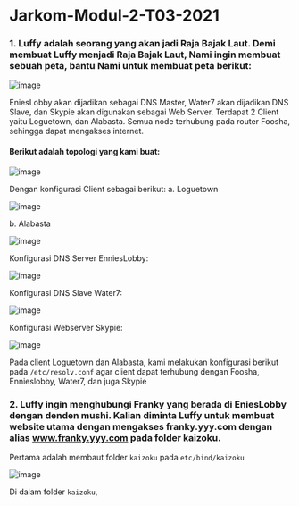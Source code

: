 # Jarkom-Modul-2-T03-2021

### 1. Luffy adalah seorang yang akan jadi Raja Bajak Laut. Demi membuat Luffy menjadi Raja Bajak Laut, Nami ingin membuat sebuah peta, bantu Nami untuk membuat peta berikut:

![image](https://user-images.githubusercontent.com/73152464/139418741-f9bb772f-7983-4300-934a-99ae19cb839a.png)

EniesLobby akan dijadikan sebagai DNS Master, Water7 akan dijadikan DNS Slave, dan Skypie akan digunakan sebagai Web Server. Terdapat 2 Client yaitu Loguetown, dan Alabasta. Semua node terhubung pada router Foosha, sehingga dapat mengakses internet.
#### Berikut adalah topologi yang kami buat:

![image](https://user-images.githubusercontent.com/73152464/139419103-8a24e7ee-afa7-4a80-af66-e730e4bd3c6c.png)

Dengan konfigurasi Client sebagai berikut:
a. Loguetown

![image](https://user-images.githubusercontent.com/73152464/139419351-ac9c8da7-8728-40a0-8c3c-261ac9e8f8a4.png)

b. Alabasta

![image](https://user-images.githubusercontent.com/73152464/139419407-af15b1b3-45d1-469d-a99c-810ffd180cf5.png)

Konfigurasi DNS Server EnniesLobby:

![image](https://user-images.githubusercontent.com/73152464/139419496-6d816510-883b-497b-9d7c-39b96b6044c2.png)

Konfigurasi DNS Slave Water7:

![image](https://user-images.githubusercontent.com/73152464/139419596-a27780cc-35ee-4cd6-9180-7fd1f92bda53.png)

Konfigurasi Webserver Skypie:

![image](https://user-images.githubusercontent.com/73152464/139419657-80918168-70ca-4c29-9668-6972a3da42fe.png)

Pada client Loguetown dan Alabasta, kami melakukan konfigurasi berikut pada `/etc/resolv.conf` agar client dapat terhubung dengan Foosha, Ennieslobby, Water7, dan juga Skypie

### 2. Luffy ingin menghubungi Franky yang berada di EniesLobby dengan denden mushi. Kalian diminta Luffy untuk membuat website utama dengan mengakses franky.yyy.com dengan alias www.franky.yyy.com pada folder kaizoku.

Pertama adalah membaut folder `kaizoku` pada `etc/bind/kaizoku`

![image](https://user-images.githubusercontent.com/73152464/139478598-41eb570c-3697-42f8-bccc-9a5ae29f0468.png)

Di dalam folder `kaizoku`, 




